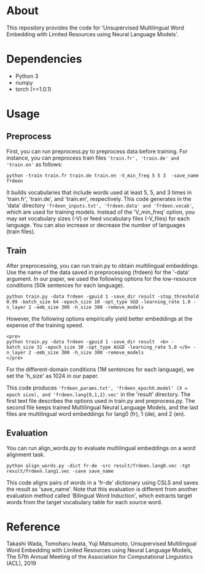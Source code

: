 # About
This repository provides the code for ‘Unsupervised Multilingual Word Embedding with Limited Resources using Neural Language Models’. 
# Dependencies
* Python 3
* numpy
* torch (>=1.0.1)

# Usage

## Preprocess
First, you can run preprocess.py to preprocess data before training. For instance, you can preprocess train files `'train.fr', 'train.de' and 'train.en'` as follows:

```
python -train train.fr train.de train.en -V_min_freq 5 5 3  -save_name frdeen
```

It builds vocabularies that include words used at least 5, 5, and 3 times in 'train.fr', 'train.de', and 'train.en', respectively. This code generates in the 'data' directory `'frdeen_inputs.txt', 'frdeen.data' and 'frdeen.vocab'`, which are used for training models. Instead of the 'V_min_freq' option, you may set vocabulary sizes (-V) or feed vocabulary files (-V_files) for each language. You can also increase or decrease the number of languages (train files).

## Train
After preprocessing, you can run train.py to obtain multilingual embeddings. Use the name of the data saved in preprocessing (frdeen) for the '-data' argument. In our paper, we used the following options for the low-resource conditions (50k sentences for each language). 

```
python train.py -data frdeen -gpuid 1 -save_dir result -stop_threshold 0.99 -batch_size 64 -epoch_size 10 -opt_type SGD -learning_rate 1.0 -n_layer 2 -emb_size 300 -h_size 300 -remove_models
```

However, the following options empirically yield better embeddings at the expense of the training speed. 

```
<pre>
python train.py -data frdeen -gpuid 1 -save_dir result  <b> -batch_size 32 -epoch_size 30 -opt_type ASGD -learning_rate 5.0 </b> -n_layer 2 -emb_size 300 -h_size 300 -remove_models 
</pre>
```

For the different-domain conditions (1M sentences for each language), we set the 'h_size' as 1024 in our paper. 
 
This code produces `'frdeen_params.txt', 'frdeen_epochX.model' (X = epoch size), and 'frdeen.lang{0,1,2}.vec'` in the 'result' directory. The first text file describes the options used in train.py and preprocess.py. The second file keeps trained Multilingual Neural Language Models, and the last files are multilingual word embeddings for lang0 (fr), 1 (de), and 2 (en). 


## Evaluation

You can run align_words.py to evaluate multilingual embeddings on a word alignment task. 

```
python align_words.py -dict fr-de -src result/frdeen.lang0.vec -tgt result/frdeen.lang1.vec -save save_name
```

This code aligns pairs of words in a 'fr-de' dictionary using CSLS and saves the result as 'save_name'. Note that this evaluation is different from another evaluation method called 'Bilingual Word Induction', which extracts target words from the target vocabulary table for each source word.  


# Reference
Takashi Wada, Tomoharu Iwata, Yuji Matsumoto, Unsupervised Multilingual Word Embedding with Limited Resources using Neural Language Models, The 57th Annual Meeting of the Association for Computational Linguistics (ACL), 2019



